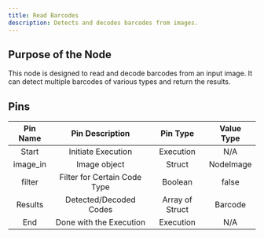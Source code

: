 ```yaml
---
title: Read Barcodes
description: Detects and decodes barcodes from images.
---
```


## Purpose of the Node
This node is designed to read and decode barcodes from an input image. It can detect multiple barcodes of various types and return the results.

## Pins
| Pin Name | Pin Description | Pin Type | Value Type |
|:----------:|:-------------:|:------:|:------:|
| Start | Initiate Execution | Execution | N/A |
| image_in | Image object | Struct | NodeImage |
| filter | Filter for Certain Code Type | Boolean | false |
| Results | Detected/Decoded Codes | Array of Struct | Barcode |
| End | Done with the Execution | Execution | N/A |